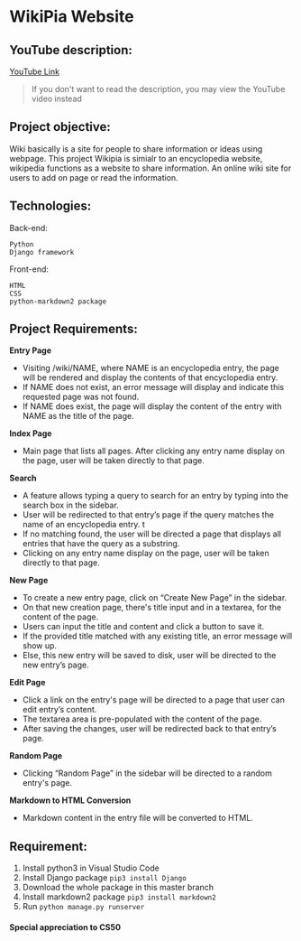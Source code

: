 # WikiPia Website

## YouTube description: 
[YouTube Link](https://youtu.be/A5CSVRcse18)
> If you don't want to read the description, you may view the YouTube video instead

## Project objective:
Wiki basically is a site for people to share information or ideas using webpage. This project Wikipia is simialr to an encyclopedia website, wikipedia functions as a website to share information. An online wiki site for users to add on page or read the information.

## Technologies:
Back-end:
```
Python
Django framework
```

Front-end:
```
HTML 
CSS
python-markdown2 package
```

## Project Requirements:
**Entry Page**
- Visiting /wiki/NAME, where NAME is an encyclopedia entry, the page will be rendered and display the contents of that encyclopedia entry.
- If NAME does not exist, an error message will display and indicate this requested page was not found.
- If NAME does exist, the page will display the content of the entry with NAME as the title of the page.

**Index Page**
- Main page that lists all pages. After clicking any entry name display on the page, user will be taken directly to that page.

**Search**
- A feature allows typing a query to search for an entry by typing into the search box in the sidebar.
- User will be redirected to that entry’s page if the query matches the name of an encyclopedia entry. t
- If no matching found, the user will be directed a page that displays all entries that have the query as a substring. 
- Clicking on any entry name display on the page, user will be taken directly to that page.

**New Page**
- To create a new entry page, click on “Create New Page” in the sidebar.
- On that new creation page, there's title input and in a textarea, for the content of the page.
- Users can input the title and content and click a button to save it.
- If the provided title matched with any existing title, an error message will show up.
- Else, this new entry will be saved to disk, user will be directed to the new entry’s page.

**Edit Page**
- Click a link on the entry's page will be directed to a page that user can edit entry’s content.
- The textarea area is pre-populated with the content of the page.
- After saving the changes, user will be redirected back to that entry’s page.

**Random Page**
- Clicking “Random Page” in the sidebar will be directed to a random entry's page.

**Markdown to HTML Conversion**
- Markdown content in the entry file will be converted to HTML.

## Requirement:
1. Install python3 in Visual Studio Code
2. Install Django package
``pip3 install Django``
3. Download the whole package in this master branch
4. Install markdown2 package
`` pip3 install markdown2 ``
6. Run
``python manage.py runserver``


#### Special appreciation to CS50
